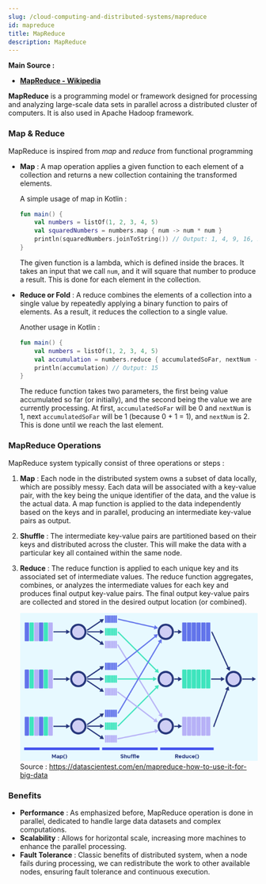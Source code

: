```yaml
---
slug: /cloud-computing-and-distributed-systems/mapreduce
id: mapreduce
title: MapReduce
description: MapReduce
---
```


**Main Source :**

- **[MapReduce - Wikipedia](https://en.wikipedia.org/wiki/MapReduce)**

**MapReduce** is a programming model or framework designed for processing and analyzing large-scale data sets in parallel across a distributed cluster of computers. It is also used in Apache Hadoop framework.

### Map & Reduce

MapReduce is inspired from _map_ and _reduce_ from functional programming

- **Map** : A map operation applies a given function to each element of a collection and returns a new collection containing the transformed elements.

  A simple usage of map in Kotlin :

  ```kotlin
  fun main() {
      val numbers = listOf(1, 2, 3, 4, 5)
      val squaredNumbers = numbers.map { num -> num * num }
      println(squaredNumbers.joinToString()) // Output: 1, 4, 9, 16, 25
  }
  ```

  The given function is a lambda, which is defined inside the braces. It takes an input that we call `num`, and it will square that number to produce a result. This is done for each element in the collection.

- **Reduce or Fold** : A reduce combines the elements of a collection into a single value by repeatedly applying a binary function to pairs of elements. As a result, it reduces the collection to a single value.

  Another usage in Kotlin :

  ```Kotlin
  fun main() {
      val numbers = listOf(1, 2, 3, 4, 5)
      val accumulation = numbers.reduce { accumulatedSoFar, nextNum -> accumulatedSoFar + nextNum }
      println(accumulation) // Output: 15
  }
  ```

  The reduce function takes two parameters, the first being value accumulated so far (or initially), and the second being the value we are currently processing. At first, `accumulatedSoFar` will be 0 and `nextNum` is 1, next `accumulatedSoFar` will be 1 (because 0 + 1 = 1), and `nextNum` is 2. This is done until we reach the last element.

### MapReduce Operations

MapReduce system typically consist of three operations or steps :

1. **Map** : Each node in the distributed system owns a subset of data locally, which are possibly messy. Each data will be associated with a key-value pair, with the key being the unique identifier of the data, and the value is the actual data. A map function is applied to the data independently based on the keys and in parallel, producing an intermediate key-value pairs as output.
2. **Shuffle** : The intermediate key-value pairs are partitioned based on their keys and distributed across the cluster. This will make the data with a particular key all contained within the same node.
3. **Reduce** : The reduce function is applied to each unique key and its associated set of intermediate values. The reduce function aggregates, combines, or analyzes the intermediate values for each key and produces final output key-value pairs. The final output key-value pairs are collected and stored in the desired output location (or combined).

   ![MapReduce operations](./mapreduce.png)  
   Source : https://datascientest.com/en/mapreduce-how-to-use-it-for-big-data

### Benefits

- **Performance** : As emphasized before, MapReduce operation is done in parallel, dedicated to handle large data datasets and complex computations.
- **Scalability** : Allows for horizontal scale, increasing more machines to enhance the parallel processing.
- **Fault Tolerance** : Classic benefits of distributed system, when a node fails during processing, we can redistribute the work to other available nodes, ensuring fault tolerance and continuous execution.
